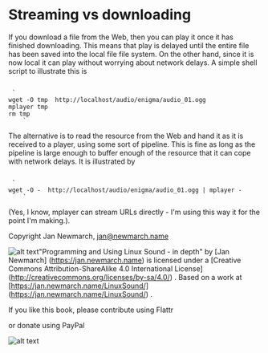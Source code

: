 #  Streaming vs downloading 

If you download a file from the Web, then you can play it once it has finished
      downloading. This means that play is delayed until the entire file has been
      saved into the local file file system. On the other hand, since it is now local
      it can play without worrying about network delays. A simple shell script to 
      illustrate this is
```

 `
wget -O tmp  http://localhost/audio/enigma/audio_01.ogg
mplayer tmp
rm tmp
	`

```


The alternative is to read the resource from the Web and hand it as it is
      received to a player, using some sort of pipeline. This is fine as long as the
      pipeline is large enough to buffer enough of the resource that it can cope
      with network delays. It is illustrated by
```

 `
wget -O -  http://localhost/audio/enigma/audio_01.ogg | mplayer -
	`

```
(Yes, I know, mplayer can stream URLs directly - I'm using this way it for the point
      I'm making.).



Copyright
Jan Newmarch, jan@newmarch.name

![alt text](https://i.creativecommons.org/l/by-sa/4.0/88x31.png)"Programming and Using Linux Sound - in depth"
by
 [Jan Newmarch] (https://jan.newmarch.name)
is licensed under a
 [Creative Commons Attribution-ShareAlike 4.0 International License] (http://creativecommons.org/licenses/by-sa/4.0/)
.
Based on a work at
 [https://jan.newmarch.name/LinuxSound/] (https://jan.newmarch.name/LinuxSound/)
.

If you like this book, please contribute using Flattr

or donate using PayPal




![alt text](https://www.paypalobjects.com/WEBSCR-640-20110401-1/en_AU/i/scr/pixel.gif)





